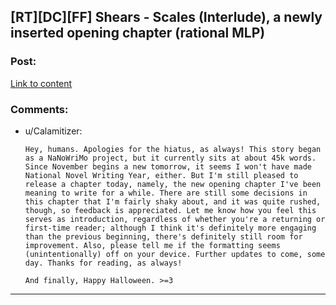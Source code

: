 ## [RT][DC][FF] Shears - Scales (Interlude), a newly inserted opening chapter (rational MLP)

### Post:

[Link to content](http://www.fimfiction.net/story/300693/1/shears/scales-interlude)

### Comments:

- u/Calamitizer:
  ```
  Hey, humans. Apologies for the hiatus, as always! This story began as a NaNoWriMo project, but it currently sits at about 45k words. Since November begins a new tomorrow, it seems I won't have made National Novel Writing Year, either. But I'm still pleased to release a chapter today, namely, the new opening chapter I've been meaning to write for a while. There are still some decisions in this chapter that I'm fairly shaky about, and it was quite rushed, though, so feedback is appreciated. Let me know how you feel this serves as introduction, regardless of whether you're a returning or first-time reader; although I think it's definitely more engaging than the previous beginning, there's definitely still room for improvement. Also, please tell me if the formatting seems (unintentionally) off on your device. Further updates to come, some day. Thanks for reading, as always!

  And finally, Happy Halloween. >=3
  ```

---


